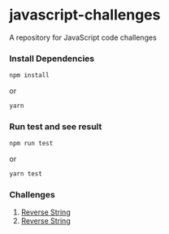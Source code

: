 # javascript-challenges

A repository for JavaScript code challenges

### Install Dependencies

```bash
npm install
```

or

```bash
yarn
```

### Run test and see result

```bash
npm run test
```

or

```bash
yarn test
```

### Challenges

1. [Reverse String](https://github.com/hamidjavadi/javascript-challenges/tree/main/src/reverseString)
2. [Reverse String](https://github.com/hamidjavadi/javascript-challenges/tree/main/src/findMax)
